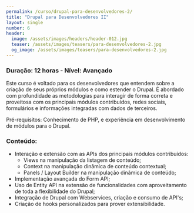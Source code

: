 ```yaml
---
permalink: /curso/drupal-para-desenvolvedores-2/
title: "Drupal para Desenvolvedores II"
layout: single
number: 6
header:
  image: /assets/images/headers/header-012.jpg
  teaser: /assets/images/teasers/para-desenvolvedores-2.jpg
  og_image: /assets/images/teasers/para-desenvolvedores-2.jpg
---
```


### Duração: 12 horas - Nível: Avançado

Este curso é voltado para os desenvolvedores que entendem sobre a criação de seus próprios módulos e como estender o Drupal. É abordado com profundidade as metodologias para interagir de forma correta e proveitosa com os principais módulos contribuídos, redes sociais, formulários e informações integradas com dados de terceiros.

Pré-requisitos: Conhecimento de PHP, e experiência em desenvolvimento de módulos para o Drupal.

### Conteúdo:

- Interação e extensão com as APIs dos principais módulos contribuídos:
  - Views na manipulação da listagem de conteúdo;
  - Context na manipulação dinâmica de conteúdo contextual;
  - Panels / Layout Builder na manipulação dinâmica de conteúdo;
- Implementação avançada do Form API;
- Uso de Entity API na extensão de funcionalidades com aproveitamento de toda a flexibilidade do Drupal;
- Integração de Drupal com Webservices, criação e consumo de API's;
- Criação de hooks personalizados para prover extensibilidade.